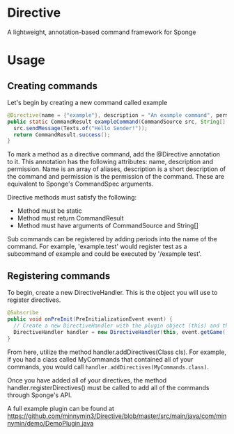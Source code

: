 # Directive
A lightweight, annotation-based command framework for Sponge

# Usage
## Creating commands

Let's begin by creating a new command called example

```java
@Directive(name = {"example"}, description = "An example command", permission = "my.example.command")
public static CommandResult exampleCommand(CommandSource src, String[] args) {
  src.sendMessage(Texts.of("Hello Sender!"));
  return CommandResult.success();
}
```

To mark a method as a directive command, add the @Directive annotation to it.
This annotation has the following attributes: name, description and permission.
Name is an array of aliases, description is a short description of the command
and permission is the permission of the command. These are equivalent to Sponge's
CommandSpec arguments.

Directive methods must satisfy the following:
- Method must be static
- Method must return CommandResult
- Method must have arguments of CommandSource and String[]

Sub commands can be registered by adding periods into the name of the command.
For example, 'example.test' would register test as a subcommand of example and
could be executed by '/example test'.

## Registering commands

To begin, create a new DirectiveHandler. This is the object you will use to
register directives.

```java
@Subscribe
public void onPreInit(PreInitializationEvent event) {
  // Create a new DirectiveHandler with the plugin object (this) and the game
  DirectiveHandler handler = new DirectiveHandler(this, event.getGame());
}
```

From here, utilize the method handler.addDirectives(Class cls). For example, if
you had a class called MyCommands that contained all of your commands, you would
call ```handler.addDirectives(MyCommands.class)```.

Once you have added all of your directives, the method handler.registerDirectives()
must be called to add all of the commands through Sponge's API.

A full example plugin can be found at
https://github.com/minnymin3/Directive/blob/master/src/main/java/com/minnymin/demo/DemoPlugin.java
